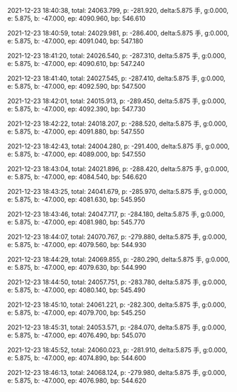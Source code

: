 2021-12-23 18:40:38, total: 24063.799, p: -281.920, delta:5.875 手, g:0.000, e: 5.875, b: -47.000, ep: 4090.960, bp: 546.610

2021-12-23 18:40:59, total: 24029.981, p: -286.400, delta:5.875 手, g:0.000, e: 5.875, b: -47.000, ep: 4091.040, bp: 547.180

2021-12-23 18:41:20, total: 24026.540, p: -287.310, delta:5.875 手, g:0.000, e: 5.875, b: -47.000, ep: 4090.610, bp: 547.240

2021-12-23 18:41:40, total: 24027.545, p: -287.410, delta:5.875 手, g:0.000, e: 5.875, b: -47.000, ep: 4092.590, bp: 547.500

2021-12-23 18:42:01, total: 24015.913, p: -289.450, delta:5.875 手, g:0.000, e: 5.875, b: -47.000, ep: 4092.390, bp: 547.730

2021-12-23 18:42:22, total: 24018.207, p: -288.520, delta:5.875 手, g:0.000, e: 5.875, b: -47.000, ep: 4091.880, bp: 547.550

2021-12-23 18:42:43, total: 24004.280, p: -291.400, delta:5.875 手, g:0.000, e: 5.875, b: -47.000, ep: 4089.000, bp: 547.550

2021-12-23 18:43:04, total: 24021.896, p: -288.420, delta:5.875 手, g:0.000, e: 5.875, b: -47.000, ep: 4084.540, bp: 546.620

2021-12-23 18:43:25, total: 24041.679, p: -285.970, delta:5.875 手, g:0.000, e: 5.875, b: -47.000, ep: 4081.630, bp: 545.950

2021-12-23 18:43:46, total: 24047.717, p: -284.180, delta:5.875 手, g:0.000, e: 5.875, b: -47.000, ep: 4081.980, bp: 545.770

2021-12-23 18:44:07, total: 24070.767, p: -279.880, delta:5.875 手, g:0.000, e: 5.875, b: -47.000, ep: 4079.560, bp: 544.930

2021-12-23 18:44:29, total: 24069.855, p: -280.290, delta:5.875 手, g:0.000, e: 5.875, b: -47.000, ep: 4079.630, bp: 544.990

2021-12-23 18:44:50, total: 24057.751, p: -283.780, delta:5.875 手, g:0.000, e: 5.875, b: -47.000, ep: 4080.140, bp: 545.490

2021-12-23 18:45:10, total: 24061.221, p: -282.300, delta:5.875 手, g:0.000, e: 5.875, b: -47.000, ep: 4079.700, bp: 545.250

2021-12-23 18:45:31, total: 24053.571, p: -284.070, delta:5.875 手, g:0.000, e: 5.875, b: -47.000, ep: 4076.490, bp: 545.070

2021-12-23 18:45:52, total: 24060.023, p: -281.910, delta:5.875 手, g:0.000, e: 5.875, b: -47.000, ep: 4074.890, bp: 544.600

2021-12-23 18:46:13, total: 24068.124, p: -279.980, delta:5.875 手, g:0.000, e: 5.875, b: -47.000, ep: 4076.980, bp: 544.620